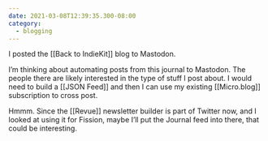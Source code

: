```yaml
---
date: 2021-03-08T12:39:35.300-08:00
category:
  - blogging
---
```

I posted the [[Back to IndieKit]] blog to Mastodon.

I’m thinking about automating posts from this journal to Mastodon. The people there are likely interested in the type of stuff I post about. I would need to build a [[JSON Feed]] and then I can use my existing [[Micro.blog]] subscription to cross post.

Hmmm. Since the [[Revue]] newsletter builder is part of Twitter now, and I looked at using it for Fission, maybe I’ll put the Journal feed into there, that could be interesting. 
